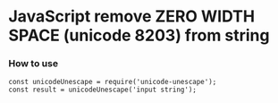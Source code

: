 # JavaScript remove ZERO WIDTH SPACE (unicode 8203) from string

### How to use

```
const unicodeUnescape = require('unicode-unescape');
const result = unicodeUnescape('input string');
```